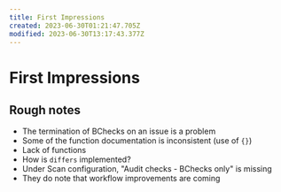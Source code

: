 ```yaml
---
title: First Impressions
created: 2023-06-30T01:21:47.705Z
modified: 2023-06-30T13:17:43.377Z
---
```


# First Impressions

## Rough notes
- The termination of BChecks on an issue is a problem
- Some of the function documentation is inconsistent (use of `{}`)
- Lack of functions
- How is `differs` implemented?
- Under Scan configuration, "Audit checks - BChecks only" is missing
- They do note that workflow improvements are coming
